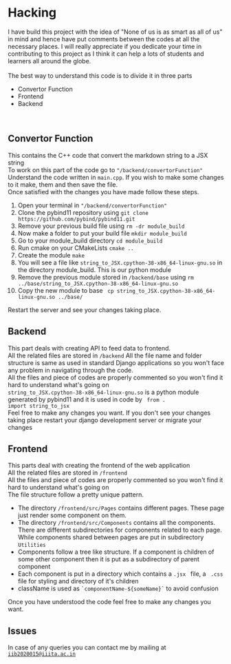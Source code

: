 # Hacking

I have build this project with the idea of "None of us is as smart as all of us"
in mind and hence have put comments between the codes at all the necessary
places. I will really appreciate if you dedicate your time in contributing to
this project as I think it can help a lots of students and learners all around
the globe. <br><br> The best way to understand this code is to divide it in
three parts <br>

<ul>
    <li> Convertor Function </li>
    <li> Frontend </li>
    <li> Backend </li>
</ul> <br>

## Convertor Function

This contains the C++ code that convert the markdown string to a JSX string <br>
To work on this part of the code go to <code>"/backend/convertorFunction"</code>
<br> Understand the code written in <code>main.cpp</code>. If you wish to make
some changes to it make, them and then save the file.<br> Once satisfied with
the changes you have made follow these steps.

<ol>
    <li> Open your terminal in <code>"/backend/convertorFunction"</code> </li>
    <li> Clone the pybind11 repository using <code>git clone https://github.com/pybind/pybind11.git</code> </li>
    <li> Remove your previous build file using <code>rm -dr module_build</code> </li>
    <li> Now make a folder to put your build file <code>mkdir module_build</code> </li>
    <li> Go to your module_build directory <code>cd module_build </code></li>
    <li> Run cmake on your CMakeLists <code>cmake .. </code></li>
    <li> Create the module <code>make </code></li>
    <li> You will see a file like <code>string_to_JSX.cpython-38-x86_64-linux-gnu.so</code> in the directory module_build. This is our python module </li>
    <li> Remove the previous module stored in <code>/backend/base</code> using <code>rm ../base/string_to_JSX.cpython-38-x86_64-linux-gnu.so</code></li>
    <li> Copy the new module to base <code> cp string_to_JSX.cpython-38-x86_64-linux-gnu.so ../base/ </code></li>
</ol>
Restart the server and see your changes taking place.

## Backend
This part deals with creating API to feed data to frontend. <br>
All the related files are stored in <code>/backend</code>
All the file name and folder structure is same as used in standard Django applications so you won't face any problem in navigating through the code. <br>
All the files and piece of codes are properly commented so you won't find it hard to understand what's going on <br>
<code>string_to_JSX.cpython-38-x86_64-linux-gnu.so</code> is a python module generated by pybind11 and it is used in code by <code> from . import string_to_jsx </code><br>
Feel free to make any changes you want. If you don't see your changes taking place restart your django development server or migrate your changes

## Frontend
This parts deal with creating the frontend of the web application <br>
All the related files are stored in <code>/frontend</code><br>
All the files and piece of codes are properly commented so you won't find it hard to understand what's going on <br>
The file structure follow a pretty unique pattern.
<ul>
    <li> The directory <code>/frontend/src/Pages</code> contains different pages. These page just render some component on them.</li>
    <li> The directory <code>/frontend/src/Components</code> contains all the components. There are different subdirectories for components related to each page. While components shared between pages are put in subdirectory <code>Utilities</code></li>
    <li> Components follow a tree like structure. If a component is children of some other component then it is put as a subdirectory of parent component </li>
    <li> Each component is put in a directory which contains a <code>.jsx </code> file, a <code> .css </code> file for styling and directory of it's children </ls>
    <li> className is used as <code>`componentName-${someName}`</code> to avoid confusion </li>
</ul>
Once you have understood the code feel free to make any changes you want. 

## Issues
In case of any queries you can contact me by mailing at <code>iib2020015@iiita.ac.in</code> 